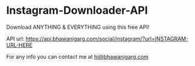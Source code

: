 # Instagram-Downloader-API

Download ANYTHING & EVERYTHING using this free API!

API url: https://api.bhawanigarg.com/social/instagram/?url=INSTAGRAM-URL-HERE

For any info you can contact me at hi@bhawanigarg.com
